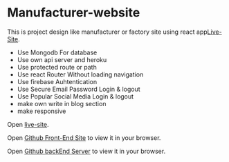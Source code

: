 # Manufacturer-website

This is project design like manufacturer or factory site using react app[Live-Site](https://manufacturer-a7f2a.web.app/).

* Use Mongodb For database
* Use own api server and heroku
* Use protected route or path
* Use react Router Without loading navigation
* Use firebase Auhtentication
* Use Secure Email Password Login & logout
* Use Popular Social Media Login & logout
* make own write in blog section
* make responsive

Open [live-site](https://manufacturer-a7f2a.web.app/).

Open [Github Front-End Site](https://github.com/programming-hero-web-course1/manufacturer-website-client-side-Cihsan) to view it in your browser.


Open [Github backEnd Server](https://github.com/programming-hero-web-course1/manufacturer-website-server-side-Cihsan) to view it in your browser.

